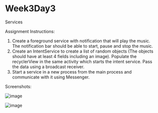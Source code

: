 # Week3Day3
Services

Assignment Instructions:
1. Create a foreground service with notification that will play the music. The notification bar should be able to start, pause and stop the music.
2. Create an IntentService to create a list of random objects (The objects should have at least 4 fields including an image). Populate the recyclerView in the same activity which starts the intent service. Pass the data using a broadcast receiver.
3. Start a service in a new process from the main process and communicate with it using Messenger.

Screenshots:

![image](https://user-images.githubusercontent.com/44408528/48307152-f6f29600-e514-11e8-9ca0-980db6d2f28e.png)

![image](https://user-images.githubusercontent.com/44408528/48177420-751b2680-e2e2-11e8-9b40-dab54aa40fe4.png)
